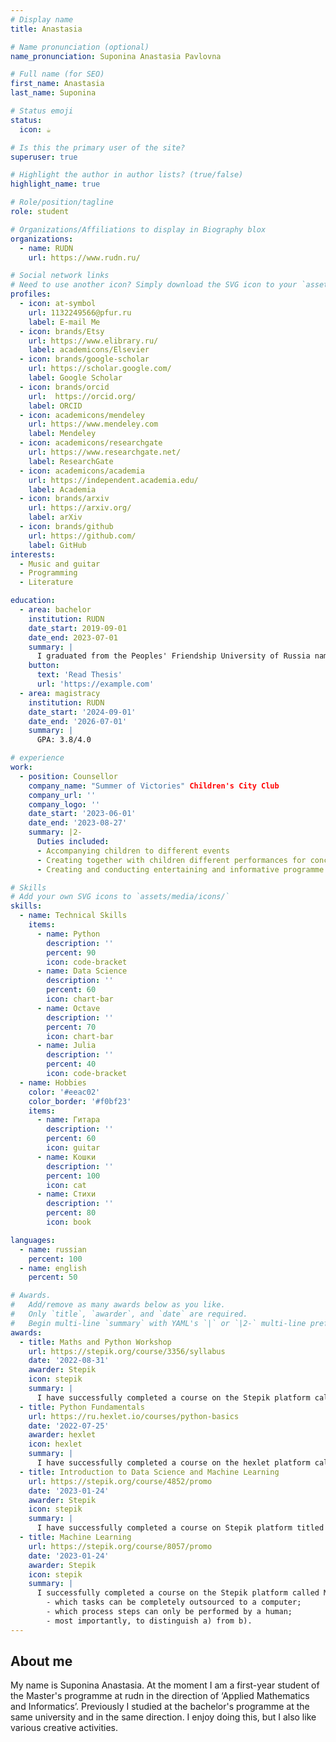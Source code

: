 ```yaml
---
# Display name
title: Anastasia

# Name pronunciation (optional)
name_pronunciation: Suponina Anastasia Pavlovna

# Full name (for SEO)
first_name: Anastasia
last_name: Suponina

# Status emoji
status:
  icon: ☕️

# Is this the primary user of the site?
superuser: true

# Highlight the author in author lists? (true/false)
highlight_name: true

# Role/position/tagline
role: student

# Organizations/Affiliations to display in Biography blox
organizations:
  - name: RUDN
    url: https://www.rudn.ru/

# Social network links
# Need to use another icon? Simply download the SVG icon to your `assets/media/icons/` folder.
profiles:
  - icon: at-symbol
    url: 1132249566@pfur.ru
    label: E-mail Me
  - icon: brands/Etsy
    url: https://www.elibrary.ru/
    label: academicons/Elsevier
  - icon: brands/google-scholar
    url: https://scholar.google.com/
    label: Google Scholar
  - icon: brands/orcid
    url:  https://orcid.org/
    label: ORCID
  - icon: academicons/mendeley
    url: https://www.mendeley.com
    label: Mendeley
  - icon: academicons/researchgate
    url: https://www.researchgate.net/
    label: ResearchGate
  - icon: academicons/academia
    url: https://independent.academia.edu/
    label: Academia
  - icon: brands/arxiv
    url: https://arxiv.org/
    label: arXiv
  - icon: brands/github
    url: https://github.com/
    label: GitHub
interests:
  - Music and guitar
  - Programming 
  - Literature

education:
  - area: bachelor
    institution: RUDN
    date_start: 2019-09-01
    date_end: 2023-07-01
    summary: |
      I graduated from the Peoples' Friendship University of Russia named after Patrice Lumumba with a Bachelor's degree in Applied Mathematics and Informatics.
    button:
      text: 'Read Thesis'
      url: 'https://example.com'
  - area: magistracy
    institution: RUDN
    date_start: '2024-09-01'
    date_end: '2026-07-01'
    summary: |
      GPA: 3.8/4.0

# experience
work:
  - position: Counsellor
    company_name: "Summer of Victories" Children's City Club
    company_url: ''
    company_logo: ''
    date_start: '2023-06-01'
    date_end: '2023-08-27'
    summary: |2-
      Duties included:
      - Accompanying children to different events
      - Creating together with children different performances for concerts
      - Creating and conducting entertaining and informative programme

# Skills
# Add your own SVG icons to `assets/media/icons/`
skills:
  - name: Technical Skills
    items:
      - name: Python
        description: ''
        percent: 90
        icon: code-bracket
      - name: Data Science
        description: ''
        percent: 60
        icon: chart-bar
      - name: Octave
        description: ''
        percent: 70
        icon: chart-bar
      - name: Julia
        description: ''
        percent: 40
        icon: code-bracket
  - name: Hobbies
    color: '#eeac02'
    color_border: '#f0bf23'
    items:
      - name: Гитара
        description: ''
        percent: 60
        icon: guitar
      - name: Кошки
        description: ''
        percent: 100
        icon: cat
      - name: Стихи
        description: ''
        percent: 80
        icon: book

languages:
  - name: russian
    percent: 100
  - name: english
    percent: 50

# Awards.
#   Add/remove as many awards below as you like.
#   Only `title`, `awarder`, and `date` are required.
#   Begin multi-line `summary` with YAML's `|` or `|2-` multi-line prefix and indent 2 spaces below.
awards:
  - title: Maths and Python Workshop
    url: https://stepik.org/course/3356/syllabus
    date: '2022-08-31'
    awarder: Stepik
    icon: stepik
    summary: |
      I have successfully completed a course on the Stepik platform called ‘Maths and Python Workshop’ in which I learnt the basic features of the python programming language. I learnt types, basic loops and functions as well as libraries such as numpy.
  - title: Python Fundamentals
    url: https://ru.hexlet.io/courses/python-basics
    date: '2022-07-25'
    awarder: hexlet
    icon: hexlet
    summary: |
      I have successfully completed a course on the hexlet platform called ‘Python Fundamentals’ in which I learnt the basic fundamentals of the Python programming language.
  - title: Introduction to Data Science and Machine Learning
    url: https://stepik.org/course/4852/promo
    date: '2023-01-24'
    awarder: Stepik
    icon: stepik
    summary: |
      I have successfully completed a course on Stepik platform titled ‘Introduction to Data Science and Machine Learning’, in learning libraries for data analysis using Python programming language - Pandas and Scikit-learn.
  - title: Machine Learning
    url: https://stepik.org/course/8057/promo
    date: '2023-01-24'
    awarder: Stepik
    icon: stepik
    summary: |
      I successfully completed a course on the Stepik platform called Machine Learning, in which I learnt how to process large amounts of data and extract hidden patterns from it. I also learnt
        - which tasks can be completely outsourced to a computer;
        - which process steps can only be performed by a human;
        - most importantly, to distinguish a) from b).
---
```


## About me

My name is Suponina Anastasia. At the moment I am a first-year student of the Master's programme at rudn in the direction of ‘Applied Mathematics and Informatics’. Previously I studied at the bachelor's programme at the same university and in the same direction. I enjoy doing this, but I also like various creative activities.
